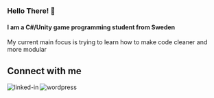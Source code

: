 ### Hello There! 👋
#### I am a C#/Unity game programming student from Sweden

My current main focus is trying to learn how to make code cleaner and more modular


## Connect with me
[<img align="left" alt="linked-in" src="https://img.shields.io/badge/linkedin-%230077B5.svg?&style=for-the-badge&logo=linkedin&logoColor=white" />](https://www.linkedin.com/in/oliver-källerfors-358bb21b3/)

[<img align="left" alt="wordpress" src="https://img.shields.io/badge/PartisanProgrammer-Portfolio-blueviolet"  />](https://partisanprogrammer.wordpress.com)




<!--
**PartisanProgrammer/PartisanProgrammer** is a ✨ _special_ ✨ repository because its `README.md` (this file) appears on your GitHub profile.

Here are some ideas to get you started:

- 🔭 I’m currently working on ...
- 🌱 I’m currently learning ...
- 👯 I’m looking to collaborate on ...
- 🤔 I’m looking for help with ...
- 💬 Ask me about ...
- 📫 How to reach me: ...
- 😄 Pronouns: ...
- ⚡ Fun fact: ...
-->
